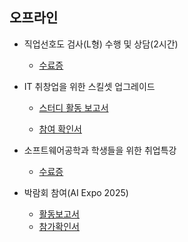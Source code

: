 ## 오프라인

   * 직업선호도 검사(L형) 수행 및 상담(2시간)
       * [수료증](./offline1.jpg)

   * IT 취창업을 위한 스킬셋 업그레이드
       * [스터디 활동 보고서](./offline2_1.pdf)

       * [참여 확인서](./offline2_1.pdf)

  * 소프트웨어공학과 학생들을 위한 취업특강
      * [수료증](./offline3.jpg)

  * 박람회 참여(AI Expo 2025)
      * [활동보고서](./offline4_1.pdf)
      * [참가확인서](./offline4_2.jpg)
